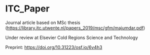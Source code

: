 # ITC_Paper
Journal article based on MSc thesis (https://library.itc.utwente.nl/papers_2019/msc/gfm/majumdar.pdf)

Under review at Elsevier Cold Regions Science and Technology

Preprint: https://doi.org/10.31223/osf.io/6v4h3
